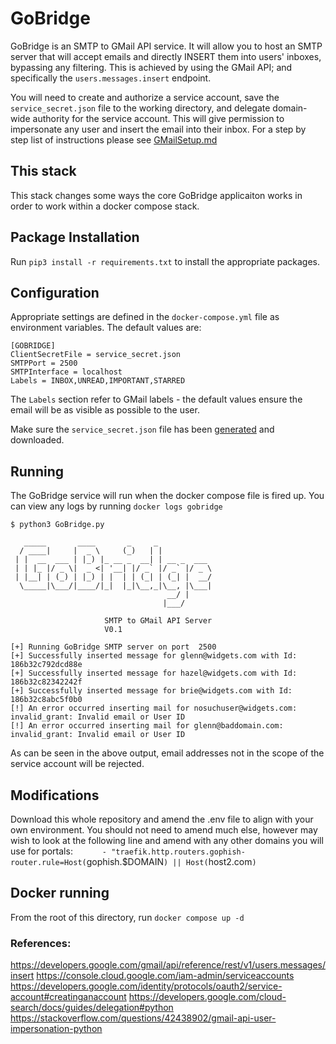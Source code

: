 # GoBridge

GoBridge is an SMTP to GMail API service. It will allow you to host an SMTP server that will accept emails and directly INSERT them into users' inboxes, bypassing any filtering. This is achieved by using the GMail API; and specifically the `users.messages.insert` endpoint.

You will need to create and authorize a service account, save the `service_secret.json` file to the working directory, and delegate domain-wide authority for the service account. This will give permission to impersonate any user and insert the email into their inbox. For a step by step list of instructions please see [GMailSetup.md](GMailSetupDocumentation/GMailSetup.md)

## This stack

This stack changes some ways the core GoBridge applicaiton works in order to work within a docker compose stack.

## Package Installation
Run `pip3 install -r requirements.txt` to install the appropriate packages.

## Configuration
Appropriate settings are defined in the `docker-compose.yml` file as environment variables. The default values are:

```
[GOBRIDGE]
ClientSecretFile = service_secret.json
SMTPPort = 2500
SMTPInterface = localhost
Labels = INBOX,UNREAD,IMPORTANT,STARRED
```

The `Labels` section refer to GMail labels - the default values ensure the email will be as visible as possible to the user.

Make sure the `service_secret.json` file has been [generated](https://developers.google.com/identity/protocols/oauth2/service-account#creatinganaccount) and downloaded. 

## Running
The GoBridge service will run when the docker compose file is fired up. You can view any logs by running `docker logs gobridge`

```
$ python3 GoBridge.py

   _____       ____       _     _            
  / ____|     |  _ \     (_)   | |           
 | |  __  ___ | |_) |_ __ _  __| | __ _  ___ 
 | | |_ |/ _ \|  _ <| '__| |/ _` |/ _` |/ _ \
 | |__| | (_) | |_) | |  | | (_| | (_| |  __/
  \_____|\___/|____/|_|  |_|\__,_|\__, |\___|
                                   __/ |     
                                  |___/

                     SMTP to GMail API Server
                     V0.1

[+] Running GoBridge SMTP server on port  2500
[+] Successfully inserted message for glenn@widgets.com with Id: 186b32c792dcd88e
[+] Successfully inserted message for hazel@widgets.com with Id: 186b32c82342242f
[+] Successfully inserted message for brie@widgets.com with Id: 186b32c8abc5f0b0
[!] An error occurred inserting mail for nosuchuser@widgets.com: invalid_grant: Invalid email or User ID
[!] An error occurred inserting mail for glenn@baddomain.com: invalid_grant: Invalid email or User ID
```
As can be seen in the above output, email addresses not in the scope of the service account will be rejected.


## Modifications

Download this whole repository and amend the .env file to align with your own environment. You should not need to amend much else, however may wish to look at the following line and amend with any other domains you will use for portals:
`      - "traefik.http.routers.gophish-router.rule=Host(`gophish.$DOMAIN`) || Host(`host2.com`)`

## Docker running

From the root of this directory, run `docker compose up -d`

### References:
https://developers.google.com/gmail/api/reference/rest/v1/users.messages/insert
https://console.cloud.google.com/iam-admin/serviceaccounts
https://developers.google.com/identity/protocols/oauth2/service-account#creatinganaccount
https://developers.google.com/cloud-search/docs/guides/delegation#python
https://stackoverflow.com/questions/42438902/gmail-api-user-impersonation-python
